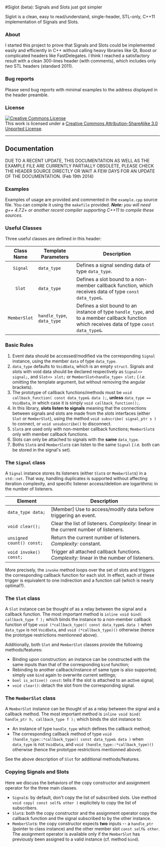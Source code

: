 #Siglot (beta): Signals and Slots just got simpler

Siglot is a clean, easy to read/understand, single-header, STL-only, C++11 implementation of Signals and Slots.

### About

I started this project to prove that Signals and Slots could be implemented easily and efficiently in C++ without calling heavy libraries like Qt, Boost or complicated headers like FastDelegates. I think I reached a satisfactory result with a clean 300-lines header (with comments), which includes only _two_ STL headers (standard 2011).

### Bug reports

Please send bug reports with minimal examples to the address displayed in the header preamble.

### License

<a rel="license" href="http://creativecommons.org/licenses/by-sa/3.0/deed.en_US"><img alt="Creative Commons License" style="border-width:0" src="http://i.creativecommons.org/l/by-sa/3.0/88x31.png" /></a><br />This work is licensed under a <a rel="license" href="http://creativecommons.org/licenses/by-sa/3.0/deed.en_US">Creative Commons Attribution-ShareAlike 3.0 Unported License</a>.

---

## Documentation

DUE TO A RECENT UPDATE, THIS DOCUMENTATION AS WELL AS THE EXAMPLE FILE ARE CURRENTLY PARTIALLY OBSOLETE, PLEASE CHECK THE HEADER SOURCE DIRECTLY OR WAIT A FEW DAYS FOR AN UPDATE OF THE DOCUMENTATION. (Feb 19th 2014)

### Examples

Examples of usage are provided and commented in the `example.cpp` source file. You can compile it using the `makefile` provided.
_**Note:** you will need g++ 4.7.2+ or another recent compiler supporting C++11 to compile these sources._

### Useful Classes

Three useful classes are defined in this header:

| Class Name   | Template Parameters | Description |
|:---:|---|---|
| `Signal`     | `data_type` | Defines a signal sending data of type `data_type`. |
| `Slot`       | `data_type` | Defines a slot bound to a non-member callback function, which receives data of type `const data_type&`. |
| `MemberSlot` | `handle_type`, `data_type` | Defines a slot bound to an instance of type `handle_type`, and to a member callback function which receives data of type `const data_type&`. |

### Basic Rules

1. Event data should be accessed/modified via the corresponding `Signal` instance, using the member `data` of type `data_type`.
1. `data_type` defaults to `VoidData`, which is an empty `struct`. Signals and slots with void data should be declared respectively as `Signal<> signal;`, and `Slot<> slot;` or `MemberSlot<handle_type> slot;` ( _i.e._ omitting the template argument, but without removing the angular brackets).
1. The prototype of callback functions/methods must be `void callback_function( const data_type& data );`, __unless__ `data_type == VoidData`, in which case it is simply `void callback_function();`.
1. In this library, **slots listen to signals** meaning that the connections between signals and slots are made from the _slots_ interfaces (either `Slot` or `MemberSlot`), using the method `void subscribe( signal_ptr s )` to connect, or `void unsubscribe()` to disconnect.
1. `Slot`s are used only with non-member callback functions; `MemberSlot`s only with member callback functions.
1. Slots can only be attached to signals with the __same__ `data_type`.
1. Boths `Slot`s and `MemberSlot`s can listen to the same `Signal` ( _i.e._ both can be stored in the signal's set).

### The `Signal` class

A `Signal` instance stores its listeners (either `Slot`s or `MemberSlot`s) in a `std::set`. That way, handling duplicates is supported without affecting iteration complexity, and specific listener access/deletion are logarithmic in the number of listeners.

| Element | Description |
|---|---|
| `data_type data;` | [Member] Use to access/modify data before triggering an event. |
| `void clear();` | Clear the list of listeners. _Complexity:_ linear in the current number of listeners. |
| `unsigned count() const;` | Return the current number of listeners. _Complexity:_ constant. |
| `void invoke() const;` | Trigger all attached callback functions. _Complexity:_ linear in the number of listeners. |

More precisely, the `invoke` method loops over the set of slots and triggers the corresponding callback function for each slot. In effect, each of these trigger is equivalent to one indirection and a function call (which is nearly optimal?).

### The `Slot` class

A `Slot` instance can be thought of as a relay between the signal and a callback function. The most important method is `inline void bind( callback_type f );` which binds the instance to a non-member callback function of type `void (*callback_type)( const data_type& data )` when `data_type` is not `VoidData`, and `void (*callback_type)()` otherwise (hence the prototype restrictions mentionned above).

Additionally, both `Slot` and `MemberSlot` classes provide the following methods/features:
+ Binding upon construction: an instance can be constructed with the same inputs than that of the corresponding `bind` function;
+ Rebinding to another callback/instance of same type is also supported; simply use `bind` again to overwrite current settings;
+ `bool is_active() const`: tells if the slot is attached to an active signal;
+ `void clear()`: detach the slot from the corresponding signal.

### The `MemberSlot` class

A `MemberSlot` instance can be thought of as a relay between the signal and a callback method. The most important method is `inline void bind( handle_ptr h, callback_type f );` which binds the slot instance to:

+ An instance of type `handle_type` which defines the callback method; 
+ The corresponding callback method of type `void (handle_type::*callback_type)( const data_type& data )` when `data_type` is not `VoidData`, and `void (handle_type::*callback_type)()` otherwise (hence the prototype restrictions mentionned above).

See the above description of `Slot` for additional methods/features.

### Copying Signals and Slots

Here we discuss the behaviors of the copy constructor and assignment operator for the three main classes.

+ `Signal`s: by default, don't copy the list of subscribed slots. Use method `void copy( const self& other )` explicitely to copy the list of subscribers.
+ `Slot`s: both the copy constructor and the assignment operator copy the callback function and the signal subscribed to by the other instance.
+ `MemberSlot`s: the copy constructor expects **two** inputs -- a `handle_ptr` (pointer to class instance) and the other member slot `const self& other`. The assignment operator is available only if the `MemberSlot` has previously been assigned to a valid instance (cf. method `bind`).